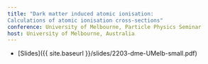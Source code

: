 ```yaml
---
title: "Dark matter induced atomic ionisation:
Calculations of atomic ionisation cross-sections"
conference: University of Melbourne, Particle Physics Seminar
host: University of Melbourne, Australia
---
```

 * [Slides]({{ site.baseurl }}/slides/2203-dme-UMelb-small.pdf)
